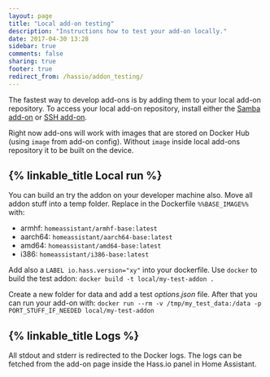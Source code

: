 ```yaml
---
layout: page
title: "Local add-on testing"
description: "Instructions how to test your add-on locally."
date: 2017-04-30 13:28
sidebar: true
comments: false
sharing: true
footer: true
redirect_from: /hassio/addon_testing/
---
```


The fastest way to develop add-ons is by adding them to your local add-on repository. To access your local add-on repository, install either the [Samba add-on] or [SSH add-on].

Right now add-ons will work with images that are stored on Docker Hub (using `image` from add-on config). Without `image` inside local add-ons repository it to be built on the device.

## {% linkable_title Local run %}

You can build an try the addon on your developer machine also. Move all addon stuff into a temp folder. Replace in the Dockerfile `%%BASE_IMAGE%%` with:

- armhf: `homeassistant/armhf-base:latest`
- aarch64: `homeassistant/aarch64-base:latest`
- amd64: `homeassistant/amd64-base:latest`
- i386: `homeassistant/i386-base:latest`

Add also a `LABEL io.hass.version="xy"` into your dockerfile.
Use `docker` to build the test addon: `docker build -t local/my-test-addon .`

Create a new folder for data and add a test _options.json_ file. After that you can run your add-on with: `docker run --rm -v /tmp/my_test_data:/data -p PORT_STUFF_IF_NEEDED local/my-test-addon`

## {% linkable_title Logs %}

All stdout and stderr is redirected to the Docker logs. The logs can be fetched from the add-on page inside the Hass.io panel in Home Assistant.

[Samba add-on]: /addons/samba/
[SSH add-on]: /addons/ssh/
